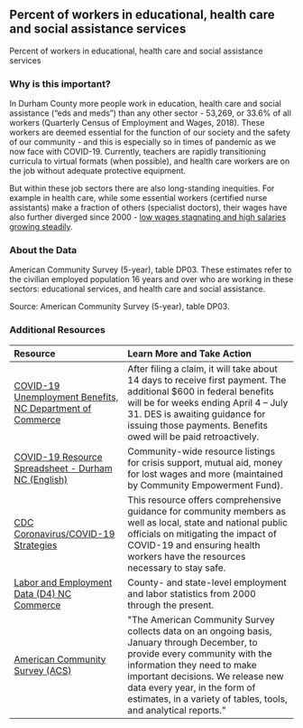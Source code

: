 ## Percent of workers in educational, health care and social assistance services
Percent of workers in educational, health care and social assistance services

### Why is this important?
In Durham County more people work in education, health care and social assistance (“eds and meds”) than any other sector - 53,269, or 33.6% of all workers (Quarterly Census of Employment and Wages, 2018). These workers are deemed essential for the function of our society and the safety of our community - and this is especially so in times of pandemic as we now face with COVID-19. Currently, teachers are rapidly transitioning curricula to virtual formats (when possible), and health care workers are on the job without adequate protective equipment.

But within these job sectors there are also long-standing inequities. For example in health care, while some essential workers (certified nurse assistants) make a fraction of others (specialist doctors), their wages have also further diverged since 2000 - [low wages stagnating and high salaries growing steadily](https://dataworks-nc.org/wp-content/uploads/health_wages_durham_rents_2-01-scaled.jpg).

### About the Data
American Community Survey (5-year), table DP03. These estimates refer to the civilian employed population 16 years and over who are working in these sectors: educational services, and health care and social assistance.
 

Source: American Community Survey (5-year), table DP03. 

### Additional Resources

|Resource | Learn More and Take Action |
|:--- | :--- |
|[COVID-19 Unemployment Benefits, NC Department of Commerce](https://des.nc.gov/need-help/covid-19-nc-unemployment-insurance-information) | After filing a claim, it will take about 14 days to receive first payment. The additional $600 in federal benefits will be for weeks ending April 4 – July 31. DES is awaiting guidance for issuing those payments. Benefits owed will be paid retroactively. 
|[COVID-19 Resource Spreadsheet - Durham NC (English)](https://docs.google.com/spreadsheets/d/1oASQ_jeqC578BvcTtRLv7mj59TVJlR3Mx1LSTXaNpr0/edit?ts=5e729f53#gid=1951918941)| Community-wide resource listings for crisis support, mutual aid, money for lost wages and more (maintained by Community Empowerment Fund).
|[CDC Coronavirus/COVID-19 Strategies](https://www.cdc.gov/coronavirus/2019-ncov/hcp/ppe-strategy/face-masks.html) | This resource offers comprehensive guidance for community members as well as local, state and national public officials on mitigating the impact of COVID-19 and ensuring health workers have the resources necessary to stay safe.
|[Labor and Employment Data (D4) NC Commerce](https://d4.nccommerce.com/) | County- and state-level employment and labor statistics from 2000 through the present.
|[American Community Survey (ACS)](https://www.census.gov/acs/www/) | "The American Community Survey collects data on an ongoing basis, January through December, to provide every community with the information they need to make important decisions. We release new data every year, in the form of estimates, in a variety of tables, tools, and analytical reports."



